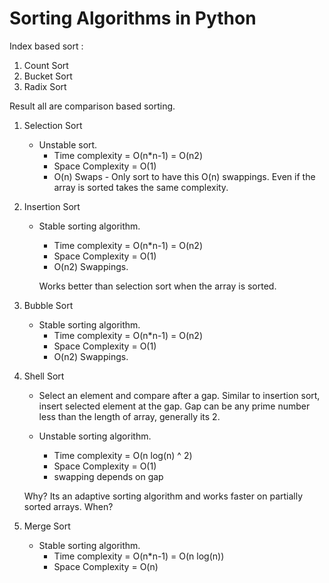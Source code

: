 # Sorting Algorithms in Python

Index based sort :
1. Count Sort
2. Bucket Sort
3. Radix Sort

Result all are comparison based sorting.

1. Selection Sort
    - Unstable sort.
        - Time complexity = O(n*n-1) = O(n2)
        - Space Complexity = O(1)
        - O(n) Swaps - Only sort to have this O(n) swappings.
    Even if the array is sorted takes the same complexity.

2.  Insertion Sort 
    - Stable sorting algorithm.
        - Time complexity = O(n*n-1) = O(n2)
        - Space Complexity = O(1)
        - O(n2) Swappings.

        Works better than selection sort when the array is sorted.

3. Bubble Sort  
    - Stable sorting algorithm.
        - Time complexity = O(n*n-1) = O(n2)
        - Space Complexity = O(1)
        - O(n2) Swappings.

4. Shell Sort
    - Select an element and compare after a gap. Similar to insertion sort, insert selected element at the gap.
    Gap can be any prime number less than the length of array, generally its 2.

    - Unstable sorting algorithm.
        - Time complexity = O(n log(n) ^ 2)
        - Space Complexity = O(1)
        - swapping depends on gap

    Why? Its an adaptive sorting algorithm and works faster on partially sorted arrays.
    When?

5. Merge Sort
    - Stable sorting algorithm.
        - Time complexity = O(n*n-1) = O(n log(n))
        - Space Complexity = O(n)
